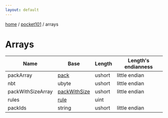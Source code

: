 ```yaml
---
layout: default
---
```


[home](/)  /  [pocket101](/protocol/pocket101)  /  arrays

# Arrays

Name | Base | Length | Length's endianness
---|---|---|---
packArray | [pack](/protocol/pocket101/types/pack) | ushort | little endian
nbt | ubyte | ushort | little endian
packWithSizeArray | [packWithSize](/protocol/pocket101/types/pack-with-size) | ushort | little endian
rules | [rule](/protocol/pocket101/types/rule) | uint | 
packIds | string | ushort | little endian
